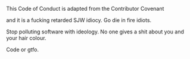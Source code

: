 This Code of Conduct is adapted from the Contributor Covenant

and it is a fucking retarded SJW idiocy. Go die in fire idiots.

Stop polluting software with ideology. No one gives a shit about you and your hair colour. 

Code or gtfo.

